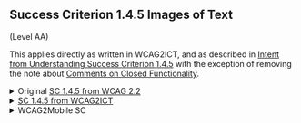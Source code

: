 ## Success Criterion 1.4.5 Images of Text

(Level AA)

This applies directly as written in WCAG2ICT, and as described in [Intent from Understanding Success Criterion 1.4.5](https://www.w3.org/WAI/WCAG22/Understanding/images-of-text#intent) with the exception of removing the note about [Comments on Closed Functionality](https://www.w3.org/TR/wcag2ict-22/#comments-on-closed-functionality).

<details>
<summary>
Original <a href="https://www.w3.org/TR/WCAG22/#images-of-text">SC 1.4.5 from WCAG 2.2</a>
</summary>
<blockquote>
If the technologies being used can achieve the visual presentation, <a href="https://www.w3.org/TR/WCAG22/#dfn-text">text</a> is used to convey information rather than <a href="https://www.w3.org/TR/WCAG22/#dfn-images-of-text">images of text</a> except for the following:

<dl>
<dt>Customizable</dt>
<dd>The image of text can be <a href="https://www.w3.org/TR/WCAG22/#dfn-visually-customized">visually customized</a> to the user's requirements;</dd>
<dt>Essential</dt>
<dd>A particular presentation of text is <a href="https://www.w3.org/TR/WCAG22/#dfn-essential">essential</a> to the information being conveyed.</dd>
</dl>
<div class="note">
Logotypes (text that is part of a logo or brand name) are considered essential.
</div>
</blockquote>
</details>

<details>
<summary>
<a href="https://www.w3.org/TR/wcag2ict-22/#images-of-text">SC 1.4.5 from WCAG2ICT</a>
</summary>
<blockquote>
If the technologies being used can achieve the visual presentation, <a href="https://www.w3.org/TR/WCAG22/#dfn-text">text</a> is used to convey information rather than <a href="https://www.w3.org/TR/WCAG22/#dfn-images-of-text">images of text</a> except for the following:

<dl>
<dt>Customizable</dt>
<dd>The image of text can be <a href="https://www.w3.org/TR/WCAG22/#dfn-visually-customized">visually customized</a> to the user's requirements;</dd>
<dt>Essential</dt>
<dd>A particular presentation of text is <a href="https://www.w3.org/TR/WCAG22/#dfn-essential">essential</a> to the information being conveyed.</dd>
</dl>
<div class="note">
Logotypes (text that is part of a logo or brand name) are considered essential.
</div>
<div class="note">
NOTE (ADDED)
See also the <a href="https://www.w3.org/TR/wcag2ict-22/#comments-on-closed-functionality">Comments on Closed Functionality</a>.
</div>
</blockquote>
</details>

<details>
<summary>
WCAG2Mobile SC
</summary>
If the technologies being used can achieve the visual presentation, <a href="https://www.w3.org/TR/WCAG22/#dfn-text">text</a> is used to convey information rather than <a href="https://www.w3.org/TR/WCAG22/#dfn-images-of-text">images of text</a> except for the following:

<dl>
<dt>Customizable</dt>
<dd>The image of text can be <a href="https://www.w3.org/TR/WCAG22/#dfn-visually-customized">visually customized</a> to the user's requirements;</dd>
<dt>Essential</dt>
<dd>A particular presentation of text is <a href="https://www.w3.org/TR/WCAG22/#dfn-essential">essential</a> to the information being conveyed.</dd>
</dl>
<div class="note">
Logotypes (text that is part of a logo or brand name) are considered essential.
</div>
</details>
